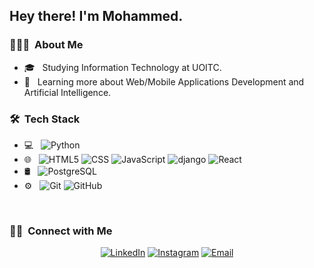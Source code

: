 

<h2> Hey there! I'm Mohammed.</h2>

<h3> 👨🏻‍💻 &nbsp;About Me </h3>

- 🎓 &nbsp; Studying Information Technology at UOITC.
- 🌱 &nbsp; Learning more about Web/Mobile Applications Development and Artificial Intelligence.

<h3> 🛠 &nbsp;Tech Stack</h3>

- 💻 &nbsp;
  ![Python](https://img.shields.io/badge/-Python-333333?style=flat&logo=python)
- 🌐 &nbsp;
  ![HTML5](https://img.shields.io/badge/-HTML5-333333?style=flat&logo=HTML5)
  ![CSS](https://img.shields.io/badge/-CSS-333333?style=flat&logo=CSS3&logoColor=1572B6)
  ![JavaScript](https://img.shields.io/badge/-JavaScript-333333?style=flat&logo=javascript)
  ![django](https://img.shields.io/badge/-django-333333?style=flat&logo=django)
  ![React](https://img.shields.io/badge/-React-333333?style=flat&logo=react)
- 🛢 &nbsp;
  ![PostgreSQL](https://img.shields.io/badge/-PostgreSQL-333333?style=flat&logo=postgresql)
- ⚙️ &nbsp;
  ![Git](https://img.shields.io/badge/-Git-333333?style=flat&logo=git)
  ![GitHub](https://img.shields.io/badge/-GitHub-333333?style=flat&logo=github)
<br/>

<h3> 🤝🏻 &nbsp;Connect with Me </h3>

<p align="center">
<a href="https://www.linkedin.com/in/mohammedahw/"><img alt="LinkedIn" src="https://img.shields.io/badge/LinkedIn-Mohammed%20Ali%20-blue?style=flat-square&logo=linkedin"></a>
<a href="https://www.instagram.com/mohamed.ahw/"><img alt="Instagram" src="https://img.shields.io/badge/Instagram-mohamed.ahw-blue?style=flat-square&logo=instagram"></a>
<a href=""><img alt="Email" src="https://img.shields.io/badge/Email-mohammedalihw@gmail.com-blue?style=flat-square&logo=gmail"></a>
</p>

